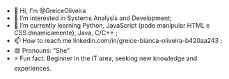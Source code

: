 - 👋 Hi, I’m @GreiceOliveira
- 👀 I’m interested in Systems Analysis and Development;
- 🌱 I’m currently learning Python, JavaScript (pode manipular HTML e CSS dinamicamente), Java,
C/C++ ;
- 📫 How to reach me linkedin.com/in/greice-bianca-oliveira-b420aa243 ;
- 😄 Pronouns: "She"
- ⚡ Fun fact: Beginner in the IT area, seeking new knowledge and experiences.

<!---
GreiceOliveira/GreiceOliveira is a ✨ special ✨ repository because its `README.md` (this file) appears on your GitHub profile.
You can click the Preview link to take a look at your changes.
--->
